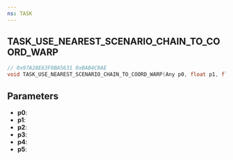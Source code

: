 ```yaml
---
ns: TASK
---
```

## TASK_USE_NEAREST_SCENARIO_CHAIN_TO_COORD_WARP

```c
// 0x97A28E63F0BA5631 0xBAB4C0AE
void TASK_USE_NEAREST_SCENARIO_CHAIN_TO_COORD_WARP(Any p0, float p1, float p2, float p3, float p4, Any p5);
```


## Parameters
* **p0**: 
* **p1**: 
* **p2**: 
* **p3**: 
* **p4**: 
* **p5**: 

